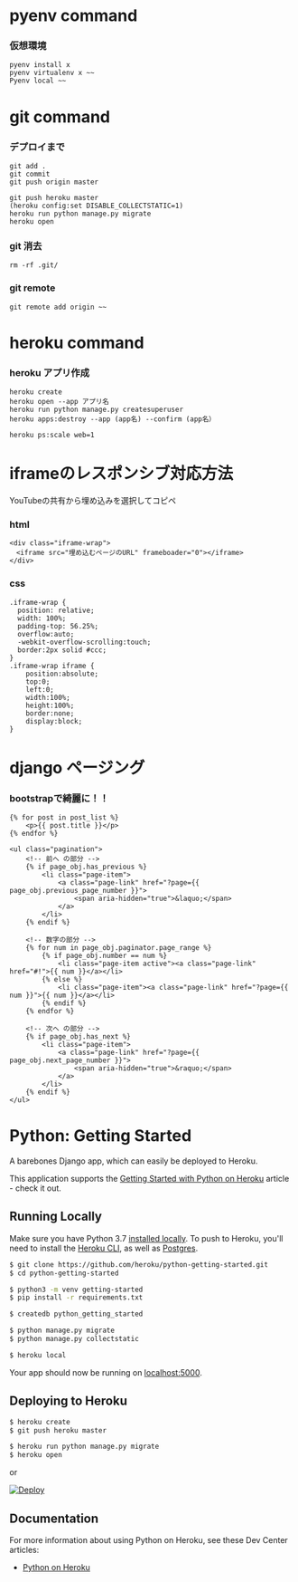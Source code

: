 # pyenv command

### 仮想環境

```
pyenv install x
pyenv virtualenv x ~~
Pyenv local ~~
```

# git command

### デプロイまで

```
git add .
git commit
git push origin master

git push heroku master 
(heroku config:set DISABLE_COLLECTSTATIC=1)
heroku run python manage.py migrate
heroku open
```

### git 消去

```
rm -rf .git/
```

### git remote

```
git remote add origin ~~
```

# heroku command

### heroku アプリ作成

```
heroku create 
heroku open --app アプリ名
heroku run python manage.py createsuperuser
heroku apps:destroy --app (app名) --confirm (app名）

heroku ps:scale web=1
```

# iframeのレスポンシブ対応方法
YouTubeの共有から埋め込みを選択してコピペ

### html
```
<div class="iframe-wrap">
　<iframe src="埋め込むページのURL" frameboader="0"></iframe>
</div>
```

### css
```
.iframe-wrap {
  position: relative;
  width: 100%;
  padding-top: 56.25%;
  overflow:auto; 
  -webkit-overflow-scrolling:touch;
  border:2px solid #ccc; 
}
.iframe-wrap iframe {
    position:absolute;
    top:0;
    left:0;
    width:100%;
    height:100%;
    border:none;
    display:block;
}
```

# django ページング

### bootstrapで綺麗に！！

```
{% for post in post_list %}
    <p>{{ post.title }}</p>
{% endfor %}

<ul class="pagination">
    <!-- 前へ の部分 -->
    {% if page_obj.has_previous %}
        <li class="page-item">
            <a class="page-link" href="?page={{ page_obj.previous_page_number }}">
                <span aria-hidden="true">&laquo;</span>
            </a>
        </li>
    {% endif %}

    <!-- 数字の部分 -->
    {% for num in page_obj.paginator.page_range %}
        {% if page_obj.number == num %}
            <li class="page-item active"><a class="page-link" href="#!">{{ num }}</a></li>
        {% else %}
            <li class="page-item"><a class="page-link" href="?page={{ num }}">{{ num }}</a></li>
        {% endif %}
    {% endfor %}

    <!-- 次へ の部分 -->
    {% if page_obj.has_next %}
        <li class="page-item">
            <a class="page-link" href="?page={{ page_obj.next_page_number }}">
                <span aria-hidden="true">&raquo;</span>
            </a>
        </li>
    {% endif %}
</ul>
```

# Python: Getting Started

A barebones Django app, which can easily be deployed to Heroku.

This application supports the [Getting Started with Python on Heroku](https://devcenter.heroku.com/articles/getting-started-with-python) article - check it out.

## Running Locally

Make sure you have Python 3.7 [installed locally](http://install.python-guide.org). To push to Heroku, you'll need to install the [Heroku CLI](https://devcenter.heroku.com/articles/heroku-cli), as well as [Postgres](https://devcenter.heroku.com/articles/heroku-postgresql#local-setup).

```sh
$ git clone https://github.com/heroku/python-getting-started.git
$ cd python-getting-started

$ python3 -m venv getting-started
$ pip install -r requirements.txt

$ createdb python_getting_started

$ python manage.py migrate
$ python manage.py collectstatic

$ heroku local
```

Your app should now be running on [localhost:5000](http://localhost:5000/).

## Deploying to Heroku

```sh
$ heroku create
$ git push heroku master

$ heroku run python manage.py migrate
$ heroku open
```
or

[![Deploy](https://www.herokucdn.com/deploy/button.svg)](https://heroku.com/deploy)

## Documentation

For more information about using Python on Heroku, see these Dev Center articles:

- [Python on Heroku](https://devcenter.heroku.com/categories/python)
